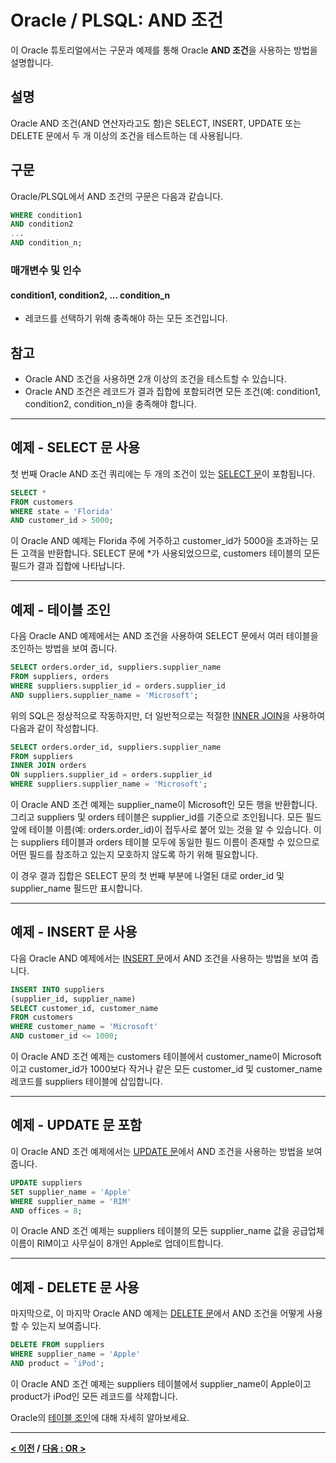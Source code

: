 # Oracle / PLSQL: AND 조건

이 Oracle 튜토리얼에서는 구문과 예제를 통해 Oracle **AND 조건**을 사용하는 방법을 설명합니다.

## 설명
Oracle AND 조건(AND 연산자라고도 함)은 SELECT, INSERT, UPDATE 또는 DELETE 문에서 두 개 이상의 조건을 테스트하는 데 사용됩니다.

## 구문
Oracle/PLSQL에서 AND 조건의 구문은 다음과 같습니다.
```SQL
WHERE condition1
AND condition2
...
AND condition_n;
```
### 매개변수 및 인수
#### condition1, condition2, ... condition_n
- 레코드를 선택하기 위해 충족해야 하는 모든 조건입니다.

## 참고
- Oracle AND 조건을 사용하면 2개 이상의 조건을 테스트할 수 있습니다.
- Oracle AND 조건은 레코드가 결과 집합에 포함되려면 모든 조건(예: condition1, condition2, condition_n)을 충족해야 합니다.

---
## 예제 - SELECT 문 사용
첫 번째 Oracle AND 조건 쿼리에는 두 개의 조건이 있는 [SELECT 문](SELECT.md)이 포함됩니다.
```SQL
SELECT *
FROM customers
WHERE state = 'Florida'
AND customer_id > 5000;
```
이 Oracle AND 예제는 Florida 주에 거주하고 customer_id가 5000을 초과하는 모든 고객을 반환합니다. SELECT 문에 *가 사용되었으므로, customers 테이블의 모든 필드가 결과 집합에 나타납니다.

---
## 예제 - 테이블 조인
다음 Oracle AND 예제에서는 AND 조건을 사용하여 SELECT 문에서 여러 테이블을 조인하는 방법을 보여 줍니다.
```SQL
SELECT orders.order_id, suppliers.supplier_name
FROM suppliers, orders
WHERE suppliers.supplier_id = orders.supplier_id
AND suppliers.supplier_name = 'Microsoft';
```
위의 SQL은 정상적으로 작동하지만, 더 일반적으로는 적절한 [INNER JOIN](JOINS.md)을 사용하여 다음과 같이 작성합니다.
```SQL
SELECT orders.order_id, suppliers.supplier_name
FROM suppliers
INNER JOIN orders
ON suppliers.supplier_id = orders.supplier_id
WHERE suppliers.supplier_name = 'Microsoft';
```
이 Oracle AND 조건 예제는 supplier_name이 Microsoft인 모든 행을 반환합니다. 그리고 suppliers 및 orders 테이블은 supplier_id를 기준으로 조인됩니다. 모든 필드 앞에 테이블 이름(예: orders.order_id)이 접두사로 붙어 있는 것을 알 수 있습니다. 이는 suppliers 테이블과 orders 테이블 모두에 동일한 필드 이름이 존재할 수 있으므로 어떤 필드를 참조하고 있는지 모호하지 않도록 하기 위해 필요합니다.

이 경우 결과 집합은 SELECT 문의 첫 번째 부분에 나열된 대로 order_id 및 supplier_name 필드만 표시합니다.

---
## 예제 - INSERT 문 사용
다음 Oracle AND 예제에서는 [INSERT 문](INSERT.md)에서 AND 조건을 사용하는 방법을 보여 줍니다.
```SQL
INSERT INTO suppliers
(supplier_id, supplier_name)
SELECT customer_id, customer_name
FROM customers
WHERE customer_name = 'Microsoft'
AND customer_id <= 1000;
```
이 Oracle AND 조건 예제는 customers 테이블에서 customer_name이 Microsoft이고 customer_id가 1000보다 작거나 같은 모든 customer_id 및 customer_name 레코드를 suppliers 테이블에 삽입합니다.

---
## 예제 - UPDATE 문 포함
이 Oracle AND 조건 예제에서는 [UPDATE 문](UPDATE.md)에서 AND 조건을 사용하는 방법을 보여 줍니다.
```SQL
UPDATE suppliers
SET supplier_name = 'Apple'
WHERE supplier_name = 'RIM'
AND offices = 8;
```
이 Oracle AND 조건 예제는 suppliers 테이블의 모든 supplier_name 값을 공급업체 이름이 RIM이고 사무실이 8개인 Apple로 업데이트합니다.

---
## 예제 - DELETE 문 사용
마지막으로, 이 마지막 Oracle AND 예제는 [DELETE 문](DELETE.md)에서 AND 조건을 어떻게 사용할 수 있는지 보여줍니다.
```SQL
DELETE FROM suppliers
WHERE supplier_name = 'Apple'
AND product = 'iPod';
```
이 Oracle AND 조건 예제는 suppliers 테이블에서 supplier_name이 Apple이고 product가 iPod인 모든 레코드를 삭제합니다.

Oracle의 [테이블 조인](JOINS.md)에 대해 자세히 알아보세요.

---
**[< 이전](ORDER_BY.md) / [다음 : OR >](OR.md)**